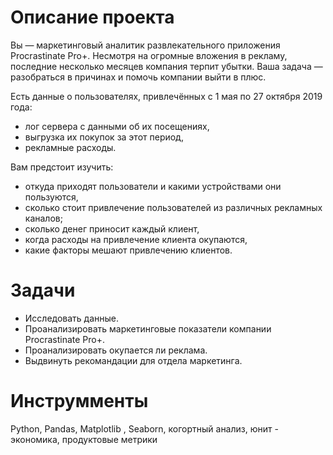 # Описание проекта
Вы — маркетинговый аналитик развлекательного приложения Procrastinate Pro+. Несмотря на огромные вложения в рекламу, последние несколько месяцев компания терпит убытки. Ваша задача — разобраться в причинах и помочь компании выйти в плюс.

Есть данные о пользователях, привлечённых с 1 мая по 27 октября 2019 года:
- лог сервера с данными об их посещениях,
- выгрузка их покупок за этот период,
- рекламные расходы.

Вам предстоит изучить:
- откуда приходят пользователи и какими устройствами они пользуются,
- сколько стоит привлечение пользователей из различных рекламных каналов;
- сколько денег приносит каждый клиент,
- когда расходы на привлечение клиента окупаются,
- какие факторы мешают привлечению клиентов.
# Задачи
- Исследовать данные. 
- Проанализировать маркетинговые показатели компании Procrastinate Pro+. 
- Проанализировать окупается ли реклама. 
- Выдвинуть рекомандации для отдела маркетинга.
# Инструмменты
Python, Pandas, Matplotlib , Seaborn, когортный анализ, юнит - экономика, продуктовые метрики
